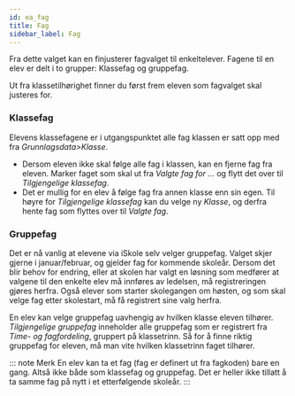 ```yaml
---
id: ea_fag
title: Fag
sidebar_label: Fag
---
```

 Fra dette valget kan en finjusterer fagvalget til enkeltelever.  Fagene til en elev er delt i to grupper: Klassefag og gruppefag.
 
 Ut fra klassetilhørighet finner du først frem eleven som fagvalget skal justeres for.

### Klassefag
Elevens klassefagene er i utgangspunktet alle fag klassen er satt opp med fra _Grunnlagsdata>Klasse_. 
- Dersom eleven ikke skal følge alle fag i klassen, kan en fjerne fag fra eleven. Marker faget som skal ut fra _Valgte fag for ..._ og flytt det over til _Tilgjengelige klassefag_. 
- Det er mullig for en elev å følge fag fra annen klasse enn sin egen. Til høyre for _Tilgjengelige klassefag_ kan du velge ny _Klasse_, og derfra hente fag som flyttes over til _Valgte fag_.

 ### Gruppefag
Det er nå vanlig at elevene via iSkole selv velger gruppefag. Valget skjer gjerne i januar/februar, og gjelder fag for kommende skoleår. Dersom det blir behov for endring, eller at skolen har valgt en løsning som medfører at valgene til den enkelte elev må innføres av ledelsen, må registreringen gjøres herfra. Også elever som starter skolegangen om høsten, og som skal velge fag etter skolestart, må få registrert sine valg herfra.
 
 En elev kan velge gruppefag uavhengig av hvilken klasse eleven tilhører. _Tilgjengelige gruppefag_ inneholder alle gruppefag som er registrert fra _Time- og fagfordeling_, gruppert på klassetrinn. Så for å finne riktig gruppefag for eleven, må man vite hvilken klassetrinn faget tilhører.
 
 ::: note Merk
 En elev kan ta et fag (fag er definert ut fra fagkoden) bare en gang. Altså ikke både som klassefag og gruppefag. Det er heller ikke tillatt å ta samme fag på nytt i et etterfølgende skoleår.
 :::
 
